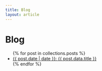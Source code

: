 ```yaml
---
title: Blog
layout: article
---
```


# Blog

<ul>{% for post in collections.posts %}<li>
  <a href="{{ site.url }}{{ post.url }}">{{ post.date | date }}: {{ post.data.title }}</a>
</li>{% endfor %}</ul>
